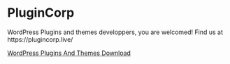 # PluginCorp
<p>WordPress Plugins and themes developpers, you are welcomed! Find us at https://plugincorp.live/</p>
<a href="https://plugincorp.live/">WordPress Plugins And Themes Download</a>
